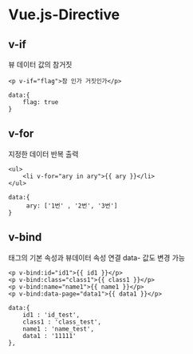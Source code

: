 # Vue.js-Directive

## v-if

뷰 데이터 값의 참거짓   

```
<p v-if="flag">참 인가 거짓인가</p>
```
```
data:{
    flag: true
}
```

## v-for

지정한 데이터 반복 출력

```
<ul>
    <li v-for="ary in ary">{{ ary }}</li>
</ul>
```
```
data:{
     ary: ['1번' , '2번', '3번']
}
```

## v-bind

태그의 기본 속성과 뷰데이터 속성 연결
data- 값도 변경 가능

```
<p v-bind:id="id1">{{ id1 }}</p>
<p v-bind:class="class1">{{ class1 }}</p>
<p v-bind:name="name1">{{ name1 }}</p>
<p v-bind:data-page="data1">{{ data1 }}</p>
```
```
data:{
    id1 : 'id_test',
    class1 : 'class_test',
    name1 : 'name_test',
    data1 : '11111'
},
```
